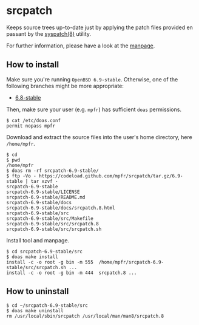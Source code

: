 # srcpatch

Keeps source trees up-to-date just by applying the patch files provided en passant by the [syspatch(8)](http://man.openbsd.org/syspatch) utility.

For further information, please have a look at the [manpage](https://mpfr.net/man/srcpatch/6.9-stable/srcpatch.8.html).

## How to install

Make sure you're running `OpenBSD 6.9-stable`. Otherwise, one of the following branches might be more appropriate:
* [6.8-stable](https://github.com/mpfr/srcpatch/tree/6.8-stable)

Then, make sure your user (e.g. `mpfr`) has sufficient `doas` permissions.

```
$ cat /etc/doas.conf
permit nopass mpfr
```

Download and extract the source files into the user's home directory, here `/home/mpfr`.

```
$ cd
$ pwd
/home/mpfr
$ doas rm -rf srcpatch-6.9-stable/
$ ftp -Vo - https://codeload.github.com/mpfr/srcpatch/tar.gz/6.9-stable | tar xzvf -
srcpatch-6.9-stable
srcpatch-6.9-stable/LICENSE
srcpatch-6.9-stable/README.md
srcpatch-6.9-stable/docs
srcpatch-6.9-stable/docs/srcpatch.8.html
srcpatch-6.9-stable/src
srcpatch-6.9-stable/src/Makefile
srcpatch-6.9-stable/src/srcpatch.8
srcpatch-6.9-stable/src/srcpatch.sh
```

Install tool and manpage.

```
$ cd srcpatch-6.9-stable/src
$ doas make install
install -c -o root -g bin -m 555  /home/mpfr/srcpatch-6.9-stable/src/srcpatch.sh ...
install -c -o root -g bin -m 444  srcpatch.8 ...
```

## How to uninstall

```
$ cd ~/srcpatch-6.9-stable/src
$ doas make uninstall
rm /usr/local/sbin/srcpatch /usr/local/man/man8/srcpatch.8
```
